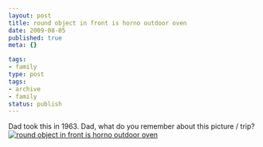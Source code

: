 ```yaml
---
layout: post
title: round object in front is horno outdoor oven
date: 2009-08-05
published: true
meta: {}

tags:
- family
type: post
tags:
- archive
- family
status: publish
---
```

Dad took this in 1963.  Dad, what do you remember about this picture / trip?<br />[![round object in front is horno outdoor oven](http://media.eick.us/2011/05/335071779_e82a15ec87.jpg)](http://www.flickr.com/photos/andreweick/335071779/ "round object in front is horno outdoor oven by AndrewEick, on Flickr")
